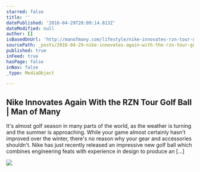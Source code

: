 ```yaml
---
starred: false
title: ''
datePublished: '2016-04-29T20:09:14.813Z'
dateModified: null
author: []
isBasedOnUrl: 'http://manofmany.com/lifestyle/nike-innovates-rzn-tour-golf-ball'
sourcePath: _posts/2016-04-29-nike-innovates-again-with-the-rzn-tour-golf-ball-or-man-of-ma.md
published: true
inFeed: true
hasPage: false
inNav: false
_type: MediaObject

---
```

<article style=""><h1>Nike Innovates Again With the RZN Tour Golf Ball | Man of Many</h1><p>It's almost golf season in many parts of the world, as the weather is turning and the summer is approaching. While your game almost certainly hasn't improved over the winter, there's no reason why your gear and accessories shouldn't. Nike has just recently released an impressive new golf ball which combines engineering feats with experience in design to produce an [...]</p><img src="http://manofmany.com/wp-content/uploads/2016/04/unnamed-2.jpg" /></article>